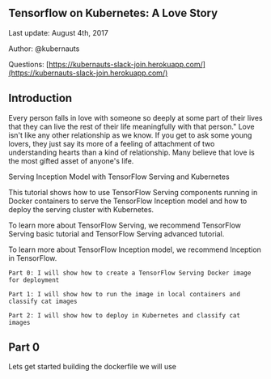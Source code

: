 Tensorflow on Kubernetes: A Love Story
---
Last update: August 4th, 2017

Author: @kubernauts

Questions: [https://kubernauts-slack-join.herokuapp.com/](https://kubernauts-slack-join.herokuapp.com/)


Introduction
---
Every person falls in love with someone so deeply at some part of their lives that they can live the rest of their life meaningfully with that person." Love isn't like any other relationship as we know. If you get to ask some young lovers, they just say its more of a feeling of attachment of two understanding hearts than a kind of relationship. Many believe that love is the most gifted asset of anyone's life.
        

Serving Inception Model with TensorFlow Serving and Kubernetes

This tutorial shows how to use TensorFlow Serving components running in Docker containers to serve the TensorFlow Inception model and how to deploy the serving cluster with Kubernetes.

To learn more about TensorFlow Serving, we recommend TensorFlow Serving basic tutorial and TensorFlow Serving advanced tutorial.

To learn more about TensorFlow Inception model, we recommend Inception in TensorFlow.

`Part 0: I will show how to create a TensorFlow Serving Docker image for deployment`

`Part 1: I will show how to run the image in local containers and classify cat images`

`Part 2: I will show how to deploy in Kubernetes and classify cat images`



Part 0
---

Lets get started building the dockerfile we will use
